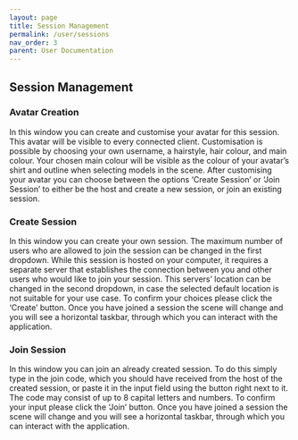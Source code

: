 ```yaml
---
layout: page
title: Session Management
permalink: /user/sessions
nav_order: 3
parent: User Documentation
---
```


## Session Management

### Avatar Creation

In this window you can create and customise your avatar for this session. This avatar will be visible to every connected client. Customisation is possible by choosing your own username, a hairstyle, hair colour, and main colour. Your chosen main colour will be visible as the colour of your avatar’s shirt and outline when selecting models in the scene. 
After customising your avatar you can choose between the options ‘Create Session’ or ‘Join Session’ to either be the host and create a new session, or join an existing session.

### Create Session

In this window you can create your own session. The maximum number of users who are allowed to join the session can be changed in the first dropdown. While this session is hosted on your computer, it requires a separate server that establishes the connection between you and other users who would like to join your session. This servers’ location can be changed in the second dropdown, in case the selected default location is not suitable for your use case. To confirm your choices please click the ‘Create’ button. Once you have joined a session the scene will change and you will see a horizontal taskbar, through which you can interact with the application.

### Join Session

In this window you can join an already created session. To do this simply type in the join code, which you should have received from the host of the created session, or paste it in the input field using the button right next to it. The code may consist of up to 8 capital letters and numbers. To confirm your input please click the ‘Join’ button. Once you have joined a session the scene will change and you will see a horizontal taskbar, through which you can interact with the application.
